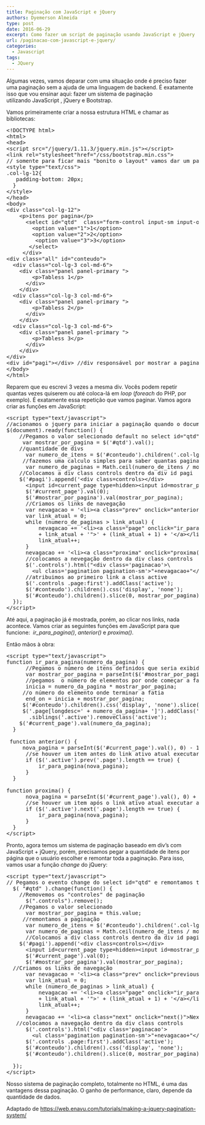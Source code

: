 ```yaml
---
title: Paginação com JavaScript e jQuery
authors: Dyemerson Almeida
type: post
date: 2016-06-29
excerpt: Como fazer um script de paginação usando JavaScript e jQuery
url: /paginacao-com-javascript-e-jquery/
categories:
  - Javascript
tags:
  - JQuery
---
```

Algumas vezes, vamos deparar com uma situação onde é preciso fazer uma paginação sem a ajuda de uma linguagem de backend. É exatamente isso que vou ensinar aqui: fazer um sistema de paginação utilizando JavaScript , jQuery e Bootstrap.

Vamos primeiramente criar a nossa estrutura HTML e chamar as bibliotecas:

<pre class="lang-html prettyprint linenums prettyprinted">&lt;!DOCTYPE html&gt;
&lt;html&gt;
&lt;head&gt;
&lt;script src="/jquery/1.11.3/jquery.min.js"&gt;&lt;/script&gt;
&lt;link rel="stylesheet"href="/css/bootstrap.min.css"&gt;
// somente para ficar mais "bonito o layout" vamos dar um padding-bottom no select
&lt;style type="text/css"&gt;
.col-lg-12{
   padding-bottom: 20px;
  } 
&lt;/style&gt;
&lt;/head&gt;
&lt;body&gt;
&lt;div class="col-lg-12"&gt;
    &lt;p&gt;itens por pagina&lt;/p&gt;
      &lt;select id="qtd"  class="form-control input-sm input-order"&gt;
        &lt;option value="1"&gt;1&lt;/option&gt;
        &lt;option value="2"&gt;2&lt;/option&gt;
         &lt;option value="3"&gt;3&lt;/option&gt;
       &lt;/select&gt;
     &lt;/div&gt;
&lt;div class="all" id="conteudo"&gt;
  &lt;div class="col-lg-3 col-md-6"&gt;
    &lt;div class="panel panel-primary "&gt;
        &lt;p&gt;Tabless 1&lt;/p&gt;
      &lt;/div&gt;
    &lt;/div&gt;
  &lt;div class="col-lg-3 col-md-6"&gt;
    &lt;div class="panel panel-primary "&gt;
        &lt;p&gt;Tabless 2&lt;/p&gt;
      &lt;/div&gt;
    &lt;/div&gt;
  &lt;div class="col-lg-3 col-md-6"&gt;
    &lt;div class="panel panel-primary "&gt;
        &lt;p&gt;Tabless 3&lt;/p&gt;
      &lt;/div&gt;
    &lt;/div&gt;
&lt;/div&gt;
&lt;div id="pagi"&gt;&lt;/div&gt; //div responsável por mostrar a paginação
&lt;/body&gt;
&lt;/html&gt;
</pre>

Reparem que eu escrevi 3 vezes a mesma div. Vocês podem repetir quantas vezes quiserem ou até coloca-lá em _loop_ (_foreach_ do PHP, por exemplo). É exatamente essa repetição que vamos paginar. Vamos agora criar as funções em JavaScript:

<pre class="lang-javascript ">&lt;script type="text/javascript"&gt;
//acionamos o jquery para iniciar a paginação quando o documento estiver "pronto"
$(document).ready(function() {
    //Pegamos o valor selecionado default no select id="qtd"
     var mostrar_por_pagina = $('#qtd').val(); 
    //quantidade de divs
      var numero_de_itens = $('#conteudo').children('.col-lg-3').size();
     //fazemos uma calculo simples para saber quantas paginas existiram
      var numero_de_paginas = Math.ceil(numero_de_itens / mostrar_por_pagina)
    //Colocamos a div class controls dentro da div id pagi
    $('#pagi').append('&lt;div class=controls&gt;&lt;/div&gt;
      &lt;input id=current_page type=hidden&gt;&lt;input id=mostrar_por_pagina type=hidden&gt;');
      $('#current_page').val(0);
      $('#mostrar_por_pagina').val(mostrar_por_pagina);
      //Criamos os links de navegação
      var nevagacao = '&lt;li&gt;&lt;a class="prev" onclick="anterior()"&gt;Prev&lt;/a&gt;&lt;/li&gt;';
      var link_atual = 0;
      while (numero_de_paginas &gt; link_atual) {
          nevagacao += '&lt;li&gt;&lt;a class="page" onclick="ir_para_pagina(' + link_atual + ')" longdesc="' 
          + link_atual + '"&gt;' + (link_atual + 1) + '&lt;/a&gt;&lt;/li&gt;';
          link_atual++;
      }
      nevagacao += '&lt;li&gt;&lt;a class="proxima" onclick="proxima()"&gt;proxima&lt;/a&gt;&lt;/li&gt;';
      //colocamos a nevegação dentro da div class controls
      $('.controls').html("&lt;div class='paginacao'&gt;\
        &lt;ul class='pagination pagination-sm'&gt;"+nevagacao+"&lt;/ul&gt;&lt;/div&gt;");
      //atribuimos ao primeiro link a class active
      $('.controls .page:first').addClass('active');
      $('#conteudo').children().css('display', 'none');
      $('#conteudo').children().slice(0, mostrar_por_pagina).css('display', 'block');
  });
&lt;/script&gt;
</pre>

Até aqui, a paginação já é mostrada, porém, ao clicar nos links, nada acontece. Vamos criar as seguintes funções em JavaScript para que funcione:  _ir\_para\_pagina()_, _anterior()_ e _proxima()_.

Então mãos à obra:

<pre class="lang-javascript">&lt;script type="text/javascript"&gt;
function ir_para_pagina(numero_da_pagina) {
      //Pegamos o número de itens definidos que seria exibido por página
      var mostrar_por_pagina = parseInt($('#mostrar_por_pagina').val(), 0);
      //pegamos  o número de elementos por onde começar a fatia
      inicia = numero_da_pagina * mostrar_por_pagina;
     //o número do elemento onde terminar a fatia
      end_on = inicia + mostrar_por_pagina;
     $('#conteudo').children().css('display', 'none').slice(inicia, end_on).css('display', 'block');
     $('.page[longdesc=' + numero_da_pagina+ ']').addClass('active')
       .siblings('.active').removeClass('active');
    $('#current_page').val(numero_da_pagina);
  }

 function anterior() {
     nova_pagina = parseInt($('#current_page').val(), 0) - 1;
      //se houver um item antes do link ativo atual executar a função
      if ($('.active').prev('.page').length == true) {
          ir_para_pagina(nova_pagina);
      }
  }

function proxima() {
      nova_pagina = parseInt($('#current_page').val(), 0) + 1;
      //se houver um item após o link ativo atual executar a função
      if ($('.active').next('.page').length == true) {
          ir_para_pagina(nova_pagina);
      }
  }
&lt;/script&gt;
</pre>

Pronto, agora temos um sistema de paginação baseado em div&#8217;s com JavaScript + jQuery, porém, precisamos pegar a quantidade de itens por página que o usuário escolher e remontar toda a paginação. Para isso, vamos usar a função _change_ do jQuery:

<pre class="lang-javascript">&lt;script type="text/javascript"&gt;
// Pegamos o evento change do select id="qtd" e remontamos toda a paginação default
  $( "#qtd" ).change(function() {
    //Removemos os "controles" de paginação
      $(".controls").remove();
    //Pegamos o valor selecionado
      var mostrar_por_pagina = this.value;
     //remontamos a paginação
      var numero_de_itens = $('#conteudo').children('.col-lg-3').size();
      var numero_de_paginas = Math.ceil(numero_de_itens / mostrar_por_pagina);
      //Colocamos a div class controls dentro da div id pagi
    $('#pagi').append('&lt;div class=controls&gt;&lt;/div&gt;
      &lt;input id=current_page type=hidden&gt;&lt;input id=mostrar_por_pagina type=hidden&gt;');
      $('#current_page').val(0);
      $('#mostrar_por_pagina').val(mostrar_por_pagina);
  //Criamos os links de navegação
      var nevagacao = '&lt;li&gt;&lt;a class="prev" onclick="previous()"&gt;Prev&lt;/a&gt;&lt;/li&gt;';
      var link_atual = 0;
      while (numero_de_paginas &gt; link_atual) {
          nevagacao += '&lt;li&gt;&lt;a class="page" onclick="ir_para_pagina(' + link_atual + ')" longdesc="' 
          + link_atual + '"&gt;' + (link_atual + 1) + '&lt;/a&gt;&lt;/li&gt;';
          link_atual++;
      }
      nevagacao += '&lt;li&gt;&lt;a class="next" onclick="next()"&gt;Next&lt;/a&gt;&lt;/li&gt;';
   //colocamos a navegação dentro da div class controls
      $('.controls').html("&lt;div class='paginacao'&gt;
        &lt;ul class='pagination pagination-sm'&gt;"+nevagacao+"&lt;/ul&gt;&lt;/div&gt;");
      $('.controls .page:first').addClass('active');
      $('#conteudo').children().css('display', 'none');
      $('#conteudo').children().slice(0, mostrar_por_pagina).css('display', 'block');
    
  });
&lt;/script&gt;
</pre>

Nosso sistema de paginação completo, totalmente no HTML, é uma das vantagens dessa paginação. O ganho de performance, claro, depende da quantidade de dados.

Adaptado de <a href="https://web.enavu.com/tutorials/making-a-jquery-pagination-system/" target="_blank">https://web.enavu.com/tutorials/making-a-jquery-pagination-system/</a>